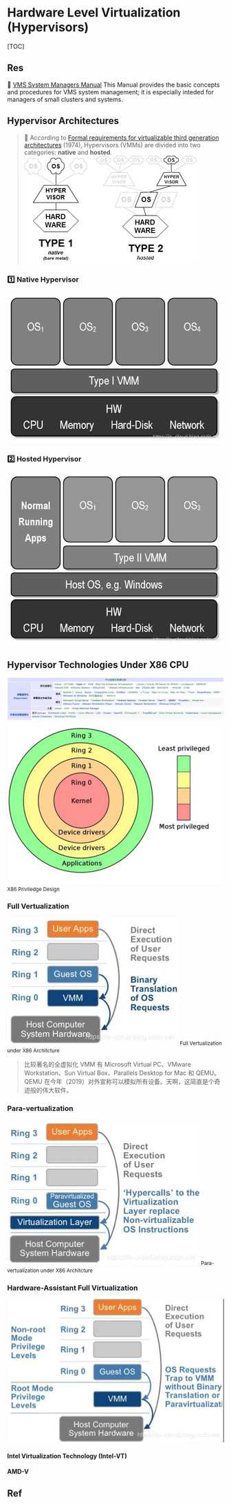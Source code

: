 # Hardware Level Virtualization (Hypervisors)

[TOC]



## Res
📂 [VMS System Managers Manual](https://wiki.preterhuman.net/VMS_System_Managers_Manual)
This Manual provides the basic concepts and procedures for VMS system
management; it is especially inteded for managers of small clusters and
systems.




## Hypervisor Architectures

> 🔗 According to [Formal requirements for virtualizable third generation architectures](http://doi.acm.org/10.1145/361011.361073) (1974), Hypervisors (VMMs) are divided into two categories: **native** and **hosted**.
> ![](../../../../../Assets/Pics/Pasted%20image%2020230308103644.png)


### 1️⃣ Native Hypervisor
![](../../../../../Assets/Pics/Pasted%20image%2020230308103729.png)


### 2️⃣ Hosted Hypervisor
![](../../../../../Assets/Pics/Pasted%20image%2020230308103806.png)



## Hypervisor Technologies Under X86 CPU
![](../../../../../Assets/Pics/Screenshot%202023-03-08%20at%201.16.52%20PM.png)

![](../../../../../Assets/Pics/Pasted%20image%2020230308130402.png)
<small>X86 Priviledge Design</small>


### Full Vertualization
![](../../../../../Assets/Pics/Pasted%20image%2020230308111602.png)
<small>Full Vertualization under X86 Architcture</small>

> 比较著名的全虚拟化 VMM 有 Microsoft Virtual PC、VMware Workstation、Sun Virtual Box、Parallels Desktop for Mac 和 QEMU。QEMU 在今年（2019）对外宣称可以模拟所有设备。天啊，这简直是个奇迹般的伟大软件。


### Para-vertualization
![](../../../../../Assets/Pics/Pasted%20image%2020230308111614.png)
<small>Para-vertualization under X86 Architcture</small>


### Hardware-Assistant Full Virtualization
![](../../../../../Assets/Pics/Pasted%20image%2020230308125433.png)

#### Intel Virtualization Technology (Intel-VT)


#### AMD-V



## Ref
